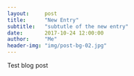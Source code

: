 ```yaml
---
layout:     post
title:      "New Entry"
subtitle:   "subtutle of the new entry"
date:       2017-10-24 12:00:00
author:     "Me"
header-img: "img/post-bg-02.jpg"
---
```


<p>Test blog post</p>
